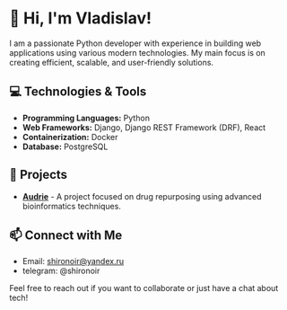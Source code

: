 # 👋 Hi, I'm Vladislav!

I am a passionate Python developer with experience in building web applications using various modern technologies. My main focus is on creating efficient, scalable, and user-friendly solutions. 

## 💻 Technologies & Tools

- **Programming Languages:** Python
- **Web Frameworks:** Django, Django REST Framework (DRF), React
- **Containerization:** Docker
- **Database:** PostgreSQL

## 🚀 Projects

- [**Audrie**](https://github.com/shironoirL/Audrie) - A project focused on drug repurposing using advanced bioinformatics techniques.



## 📫 Connect with Me

- Email: shironoir@yandex.ru
- telegram: @shironoir

Feel free to reach out if you want to collaborate or just have a chat about tech!
